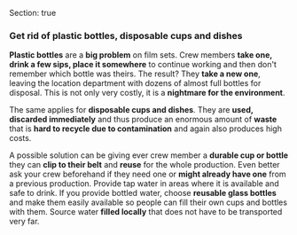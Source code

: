 Section: true

### Get rid of plastic bottles, disposable cups and dishes

**Plastic bottles** are a **big problem** on film sets. Crew members **take one, drink a few sips, place it somewhere** to continue working and then don't remember which bottle was theirs. The result? They **take a new one**, leaving the location department with dozens of almost full bottles for disposal. This is not only very costly, it is a **nightmare for the environment**.

The same applies for **disposable cups and dishes**. They are **used, discarded immediately** and thus produce an enormous amount of **waste** that is **hard to recycle due to contamination** and again also produces high costs.

A possible solution can be giving ever crew member a **durable cup or bottle** they can **clip to their belt** and **reuse** for the whole production. Even better ask your crew beforehand if they need one or **might already have one** from a previous production. Provide tap water in areas where it is available and safe to drink. If you provide bottled water, choose **reusable glass bottles** and make them easily available so people can fill their own cups and bottles with them. Source water **filled locally** that does not have to be transported very far.